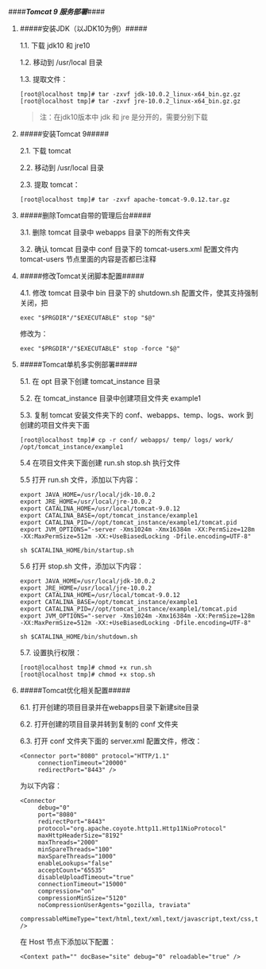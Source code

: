####***Tomcat 9 服务部署***####


1. #####安装JDK（以JDK10为例）#####

     1.1. 下载 jdk10 和 jre10
     
     1.2. 移动到 /usr/local 目录
     
     1.3. 提取文件：
      
     ```
     [root@localhost tmp]# tar -zxvf jdk-10.0.2_linux-x64_bin.gz.gz
     [root@localhost tmp]# tar -zxvf jre-10.0.2_linux-x64_bin.gz.gz
     ```
     
     > 注：在jdk10版本中 jdk 和 jre 是分开的，需要分别下载
     

2. #####安装Tomcat 9#####

     2.1. 下载 tomcat
     
     2.2. 移动到 /usr/local 目录
     
     2.3. 提取 tomcat：
     
     ```
     [root@localhost tmp]# tar -zxvf apache-tomcat-9.0.12.tar.gz

     ```
     

3. #####删除Tomcat自带的管理后台#####

     3.1. 删除 tomcat 目录中 webapps 目录下的所有文件夹
     
     3.2. 确认 tomcat 目录中 conf 目录下的 tomcat-users.xml 配置文件内 tomcat-users 节点里面的内容是否都已注释
     
     
4. #####修改Tomcat关闭脚本配置#####

     4.1. 修改 tomcat 目录中 bin 目录下的 shutdown.sh 配置文件，使其支持强制关闭，把
     
     ```
     exec "$PRGDIR"/"$EXECUTABLE" stop "$@"
     ```
     
     修改为：
     
     ```
     exec "$PRGDIR"/"$EXECUTABLE" stop -force "$@"
     ```
     

5. #####Tomcat单机多实例部署#####

     5.1. 在 opt 目录下创建 tomcat_instance 目录
     
     5.2. 在 tomcat_instance 目录中创建项目文件夹 example1
     
     5.3. 复制 tomcat 安装文件夹下的 conf、webapps、temp、logs、work 到创建的项目文件夹下面
     
     ```
     [root@localhost tmp]# cp -r conf/ webapps/ temp/ logs/ work/ /opt/tomcat_instance/example1

     ```
     
     5.4 在项目文件夹下面创建 run.sh stop.sh 执行文件
     
     5.5 打开 run.sh 文件，添加以下内容：
     
     ```
     export JAVA_HOME=/usr/local/jdk-10.0.2
     export JRE_HOME=/usr/local/jre-10.0.2
     export CATALINA_HOME=/usr/local/tomcat-9.0.12
     export CATALINA_BASE=/opt/tomcat_instance/example1
     export CATALINA_PID=//opt/tomcat_instance/example1/tomcat.pid
     export JVM_OPTIONS="-server -Xms1024m -Xmx16384m -XX:PermSize=128m -XX:MaxPermSize=512m -XX:+UseBiasedLocking -Dfile.encoding=UTF-8"

     sh $CATALINA_HOME/bin/startup.sh
     ```
     
     5.6 打开 stop.sh 文件，添加以下内容：
     
     ```
     export JAVA_HOME=/usr/local/jdk-10.0.2
     export JRE_HOME=/usr/local/jre-10.0.2
     export CATALINA_HOME=/usr/local/tomcat-9.0.12
     export CATALINA_BASE=/opt/tomcat_instance/example1
     export CATALINA_PID=//opt/tomcat_instance/example1/tomcat.pid
     export JVM_OPTIONS="-server -Xms1024m -Xmx16384m -XX:PermSize=128m -XX:MaxPermSize=512m -XX:+UseBiasedLocking -Dfile.encoding=UTF-8"

     sh $CATALINA_HOME/bin/shutdown.sh
     ```
     
     5.7. 设置执行权限：
     
     ```
     [root@localhost tmp]# chmod +x run.sh
     [root@localhost tmp]# chmod +x stop.sh
     ```
     
     
6. #####Tomcat优化相关配置#####

     6.1. 打开创建的项目目录并在webapps目录下新建site目录
     
     6.2. 打开创建的项目目录并转到复制的 conf 文件夹
     
     6.3. 打开 conf 文件夹下面的 server.xml 配置文件，修改：
     
     ```
     <Connector port="8080" protocol="HTTP/1.1"
          connectionTimeout="20000"
          redirectPort="8443" />
     ```
     
     为以下内容：
     
     ```
     <Connector
          debug="0"
          port="8080"
          redirectPort="8443"
          protocol="org.apache.coyote.http11.Http11NioProtocol"
          maxHttpHeaderSize="8192"
          maxThreads="2000"
          minSpareThreads="100"
          maxSpareThreads="1000"
          enableLookups="false"
          acceptCount="65535"
          disableUploadTimeout="true"
          connectionTimeout="15000"
          compression="on"
          compressionMinSize="5120"
          noCompressionUserAgents="gozilla, traviata"
          compressableMimeType="text/html,text/xml,text/javascript,text/css,text/plain,application/javascript,application/json" />
     ```
     
     在 Host 节点下添加以下配置：
     
     ```
     <Context path="" docBase="site" debug="0" reloadable="true" />
     ```
     